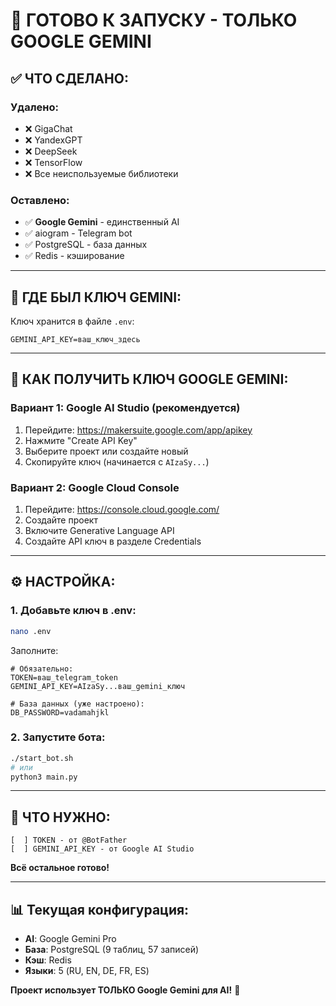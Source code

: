 # 🚀 ГОТОВО К ЗАПУСКУ - ТОЛЬКО GOOGLE GEMINI

## ✅ ЧТО СДЕЛАНО:

### Удалено:
- ❌ GigaChat
- ❌ YandexGPT
- ❌ DeepSeek
- ❌ TensorFlow
- ❌ Все неиспользуемые библиотеки

### Оставлено:
- ✅ **Google Gemini** - единственный AI
- ✅ aiogram - Telegram bot
- ✅ PostgreSQL - база данных
- ✅ Redis - кэширование

---

## 🔑 ГДЕ БЫЛ КЛЮЧ GEMINI:

Ключ хранится в файле `.env`:

```env
GEMINI_API_KEY=ваш_ключ_здесь
```

---

## 📝 КАК ПОЛУЧИТЬ КЛЮЧ GOOGLE GEMINI:

### Вариант 1: Google AI Studio (рекомендуется)
1. Перейдите: https://makersuite.google.com/app/apikey
2. Нажмите "Create API Key"
3. Выберите проект или создайте новый
4. Скопируйте ключ (начинается с `AIzaSy...`)

### Вариант 2: Google Cloud Console
1. Перейдите: https://console.cloud.google.com/
2. Создайте проект
3. Включите Generative Language API
4. Создайте API ключ в разделе Credentials

---

## ⚙️ НАСТРОЙКА:

### 1. Добавьте ключ в .env:
```bash
nano .env
```

Заполните:
```env
# Обязательно:
TOKEN=ваш_telegram_token
GEMINI_API_KEY=AIzaSy...ваш_gemini_ключ

# База данных (уже настроено):
DB_PASSWORD=vadamahjkl
```

### 2. Запустите бота:
```bash
./start_bot.sh
# или
python3 main.py
```

---

## 🎯 ЧТО НУЖНО:

```
[  ] TOKEN - от @BotFather
[  ] GEMINI_API_KEY - от Google AI Studio
```

**Всё остальное готово!**

---

## 📊 Текущая конфигурация:

- **AI**: Google Gemini Pro
- **База**: PostgreSQL (9 таблиц, 57 записей)
- **Кэш**: Redis
- **Языки**: 5 (RU, EN, DE, FR, ES)

**Проект использует ТОЛЬКО Google Gemini для AI!** 🎉








